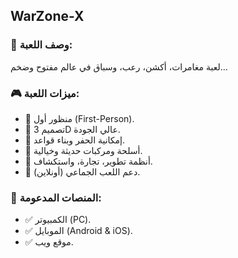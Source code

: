 ## WarZone-X

### 📝 وصف اللعبة:
لعبة مغامرات، أكشن، رعب، وسباق في عالم مفتوح وضخم...

### 🎮 ميزات اللعبة:
- 🔹 منظور أول (First-Person).
- 🔹 تصميم 3D عالي الجودة.
- 🔹 إمكانية الحفر وبناء قواعد.
- 🔹 أسلحة ومركبات حديثة وخيالية.
- 🔹 أنظمة تطوير، تجارة، واستكشاف.
- 🔹 دعم اللعب الجماعي (أونلاين).

### 🚀 المنصات المدعومة:
- ✅ الكمبيوتر (PC).
- ✅ الموبايل (Android & iOS).
- ✅ موقع ويب.
